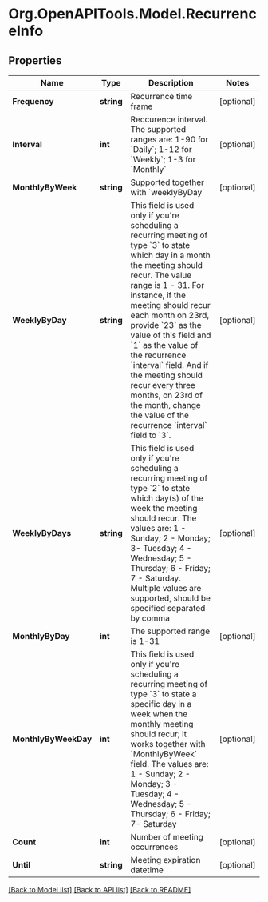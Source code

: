 
# Org.OpenAPITools.Model.RecurrenceInfo

## Properties

Name | Type | Description | Notes
------------ | ------------- | ------------- | -------------
**Frequency** | **string** | Recurrence time frame | [optional] 
**Interval** | **int** | Reccurence interval. The supported ranges are: 1-90 for &#x60;Daily&#x60;; 1-12 for &#x60;Weekly&#x60;; 1-3 for &#x60;Monthly&#x60; | [optional] 
**MonthlyByWeek** | **string** | Supported together with &#x60;weeklyByDay&#x60; | [optional] 
**WeeklyByDay** | **string** | This field is used only if you&#39;re scheduling a recurring meeting of type &#x60;3&#x60; to state which day in a month the meeting should recur. The value range is 1 - 31. For instance, if the meeting should recur each month on 23rd, provide &#x60;23&#x60; as the value of this field and &#x60;1&#x60; as the value of the recurrence &#x60;interval&#x60; field. And if the meeting should recur every three months, on 23rd of the month, change the value of the recurrence &#x60;interval&#x60; field to &#x60;3&#x60;. | [optional] 
**WeeklyByDays** | **string** | This field is used only if you&#39;re scheduling a recurring meeting of type &#x60;2&#x60; to state which day(s) of the week the meeting should recur. The values are: 1 - Sunday; 2 - Monday; 3- Tuesday; 4 - Wednesday; 5 - Thursday; 6 - Friday; 7 - Saturday. Multiple values are supported, should be specified separated by comma | [optional] 
**MonthlyByDay** | **int** | The supported range is 1-31 | [optional] 
**MonthlyByWeekDay** | **int** | This field is used only if you&#39;re scheduling a recurring meeting of type &#x60;3&#x60; to state a specific day in a week when the monthly meeting should recur; it works together with &#x60;MonthlyByWeek&#x60; field. The values are: 1 - Sunday; 2 - Monday; 3 - Tuesday; 4 - Wednesday; 5 - Thursday; 6 - Friday; 7- Saturday | [optional] 
**Count** | **int** | Number of meeting occurrences | [optional] 
**Until** | **string** | Meeting expiration datetime | [optional] 

[[Back to Model list]](../README.md#documentation-for-models)
[[Back to API list]](../README.md#documentation-for-api-endpoints)
[[Back to README]](../README.md)

